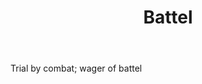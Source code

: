 ---
title: Battel
letter: B
permalink: "/definitions/battel.html"
body: Trial by combat; wager of battel
published_at: '2018-07-07'
layout: post
---